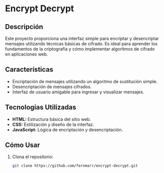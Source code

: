 # Encrypt Decrypt

## Descripción
Este proyecto proporciona una interfaz simple para encriptar y desencriptar mensajes utilizando técnicas básicas de cifrado. Es ideal para aprender los fundamentos de la criptografía y cómo implementar algoritmos de cifrado en aplicaciones web.

## Características
- Encriptación de mensajes utilizando un algoritmo de sustitución simple.
- Desencriptación de mensajes cifrados.
- Interfaz de usuario amigable para ingresar y visualizar mensajes.

## Tecnologías Utilizadas
- **HTML:** Estructura básica del sitio web.
- **CSS:** Estilización y diseño de la interfaz.
- **JavaScript:** Lógica de encriptación y desencriptación.

## Cómo Usar
1. Clona el repositorio:
   ```sh
   git clone https://github.com/fernmarr/encrypt-decrypt.git

